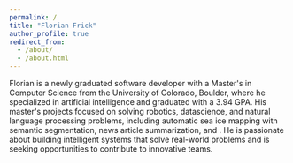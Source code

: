 ```yaml
---
permalink: /
title: "Florian Frick"
author_profile: true
redirect_from: 
  - /about/
  - /about.html
---
```


<!-- Florian Frick is a newly graduated software developer. In May 2025, Florian earned his Master's in Computer Science from the University of Colorado, Boulder. He achieved a GPA of 3.94.

Florian specialized in artificial intelligence - pursuing projects in robotics, natural language processing, and data science. -->

Florian is a newly graduated software developer with a Master's in Computer Science from the University of Colorado, Boulder, where he specialized in artificial intelligence and graduated with a 3.94 GPA. His master's projects focused on solving robotics, datascience, and natural language processing problems, including automatic sea ice mapping with semantic segmentation, news article summarization, and . He is passionate about building intelligent systems that solve real-world problems and is seeking opportunities to contribute to innovative teams.